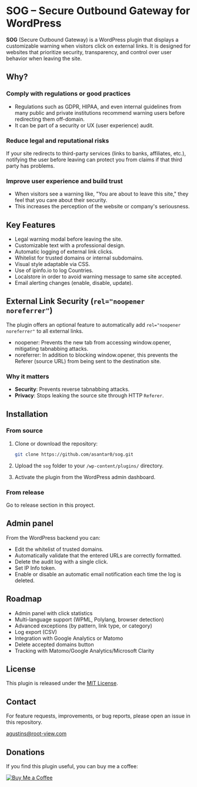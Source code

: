 # SOG – Secure Outbound Gateway for WordPress

**SOG** (Secure Outbound Gateway) is a WordPress plugin that displays a customizable warning when visitors click on external links. It is designed for websites that prioritize security, transparency, and control over user behavior when leaving the site.

## Why?
### Comply with regulations or good practices
- Regulations such as GDPR, HIPAA, and even internal guidelines from many public and private institutions recommend warning users before redirecting them off-domain.
- It can be part of a security or UX (user experience) audit.

### Reduce legal and reputational risks
If your site redirects to third-party services (links to banks, affiliates, etc.), notifying the user before leaving can protect you from claims if that third party has problems.

### Improve user experience and build trust
- When visitors see a warning like, "You are about to leave this site," they feel that you care about their security.
- This increases the perception of the website or company's seriousness.


## Key Features

- Legal warning modal before leaving the site.
- Customizable text with a professional design.
- Automatic logging of external link clicks.
- Whitelist for trusted domains or internal subdomains.
- Visual style adaptable via CSS.
- Use of ipinfo.io to log Countries.
- Localstore in order to avoid warning message to same site accepted.
- Email alerting changes (enable, disable, update).


## External Link Security (`rel="noopener noreferrer"`)

The plugin offers an optional feature to automatically add `rel="noopener noreferrer"` to all external links.

- noopener: Prevents the new tab from accessing window.opener, mitigating tabnabbing attacks.
- noreferrer: In addition to blocking window.opener, this prevents the Referer (source URL) from being sent to the destination site.

### Why it matters
- **Security**: Prevents reverse tabnabbing attacks.
- **Privacy**: Stops leaking the source site through HTTP `Referer`.


## Installation

### From source

1. Clone or download the repository:

   ```bash
   git clone https://github.com/asantar0/sog.git
   ```

2. Upload the `sog` folder to your `/wp-content/plugins/` directory.

3. Activate the plugin from the WordPress admin dashboard.

### From release
Go to release section in this proyect.


## Admin panel

From the WordPress backend you can:
- Edit the whitelist of trusted domains.
- Automatically validate that the entered URLs are correctly formatted.
- Delete the audit log with a single click.
- Set IP Info token.
- Enable or disable an automatic email notification each time the log is deleted.


## Roadmap

- Admin panel with click statistics
- Multi-language support (WPML, Polylang, browser detection)
- Advanced exceptions (by pattern, link type, or category)
- Log export (CSV)
- Integration with Google Analytics or Matomo
- Delete accepted domains button
- Tracking with Matomo/Google Analytics/Microsoft Clarity


## License

This plugin is released under the [MIT License](./LICENSE).


## Contact

For feature requests, improvements, or bug reports, please open an issue in this repository.

agustins@root-view.com

## Donations

If you find this plugin useful, you can buy me a coffee:

[![Buy Me a Coffee](https://img.shields.io/badge/Coffee%20for%20me-%E2%98%95-lightgrey?logo=buy-me-a-coffee)](https://coff.ee/agustins)

